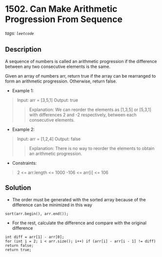 # 1502. Can Make Arithmetic Progression From Sequence
###### tags: `leetcode`
## Description
A sequence of numbers is called an arithmetic progression if the difference between any two consecutive elements is the same.

Given an array of numbers arr, return true if the array can be rearranged to form an arithmetic progression. Otherwise, return false.

- Example 1:

>Input: arr = [3,5,1]
Output: true
>>Explanation: We can reorder the elements as [1,3,5] or [5,3,1] with differences 2 and -2 respectively, between each consecutive elements.

- Example 2:

>Input: arr = [1,2,4]
Output: false
>>Explanation: There is no way to reorder the elements to obtain an arithmetic progression.

- Constraints:

>2 <= arr.length <= 1000
-106 <= arr[i] <= 106

## Solution
- The order must be generated with the sorted array because of the difference can be minimized in this way
```cpp=
sort(arr.begin(), arr.end());
```
- For the rest, calculate the difference and compare with the original difference
```cpp=
int diff = arr[1] - arr[0];
for (int i = 2; i < arr.size(); i++) if (arr[i] - arr[i - 1] != diff) return false;
return true;
```
